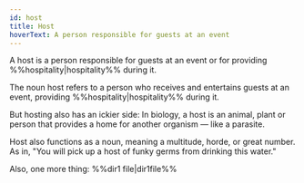 ```yaml
---
id: host
title: Host
hoverText: A person responsible for guests at an event
---
```


A host is a person responsible for guests at an event or for providing %%hospitality|hospitality%% during it.

The noun host refers to a person who receives and entertains guests at an event, 
providing %%hospitality|hospitality%% during it.

But hosting also has an ickier side: In biology, a host is an animal, plant 
or person that provides a home for another organism — like a parasite. 

Host also functions as a noun, meaning a multitude, horde, or great number. 
As in, "You will pick up a host of funky germs from drinking this water."

Also, one more thing: %%dir1 file|dir1file%%
